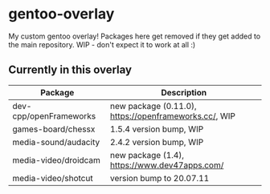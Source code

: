 gentoo-overlay
==============

My custom gentoo overlay! Packages here get removed if they get added to the main repository.
WIP - don't expect it to work at all :)

Currently in this overlay
-------------------------

Package | Description
------- | -----------
dev-cpp/openFrameworks | new package (0.11.0), https://openframeworks.cc/, WIP
games-board/chessx | 1.5.4 version bump, WIP
media-sound/audacity | 2.4.2 version bump, WIP
media-video/droidcam | new package (1.4), https://www.dev47apps.com/
media-video/shotcut | version bump to 20.07.11
